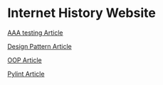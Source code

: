# Internet History Website
[AAA testing Article](http://pylintproject.eastus.azurecontainer.io/AAAtesting.html)

[Design Pattern Article](http://pylintproject.eastus.azurecontainer.io/designpattern.html)

[OOP Article](http://pylintproject.eastus.azurecontainer.io/oop.html)

[Pylint Article](http://pylintproject.eastus.azurecontainer.io/pylint.html)